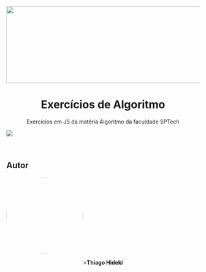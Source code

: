 <img src="https://coursework.vschool.io/content/images/size/w2000/2016/03/javascript-logo-banner.jpg" height="200px" width="1100px">
<h1 align="center">Exercícios de Algoritmo</h1> 
<p align="center">Exercícios em JS da matéria Algoritmo da faculdade SPTech</p>
<div>
<img src="https://img.shields.io/badge/Made%20with-JavaScript-1f425f.svg">
</div>
<br/><br/>
<h2>Autor</h2>
<div>
<img align="center" style="border-radius: 100%;" src="https://avatars.githubusercontent.com/u/111136206?v=4" width="200px;" alt=""/><br/><p align="center">><b>Thiago Hideki</b></p></div>
